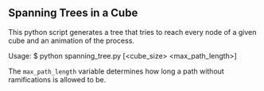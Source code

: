 Spanning Trees in a Cube
------

This python script generates a tree that tries to reach every 
node of a given cube and an animation of the process.

Usage:
    $ python spanning_tree.py [\<cube_size\> \<max_path_length\>]

The `max_path_length` variable determines how long a path without
ramifications is allowed to be.
